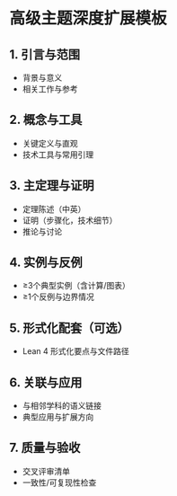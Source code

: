 # 高级主题深度扩展模板

## 1. 引言与范围

- 背景与意义
- 相关工作与参考

## 2. 概念与工具

- 关键定义与直观
- 技术工具与常用引理

## 3. 主定理与证明

- 定理陈述（中英）
- 证明（步骤化，技术细节）
- 推论与讨论

## 4. 实例与反例

- ≥3个典型实例（含计算/图表）
- ≥1个反例与边界情况

## 5. 形式化配套（可选）

- Lean 4 形式化要点与文件路径

## 6. 关联与应用

- 与相邻学科的语义链接
- 典型应用与扩展方向

## 7. 质量与验收

- 交叉评审清单
- 一致性/可复现性检查
